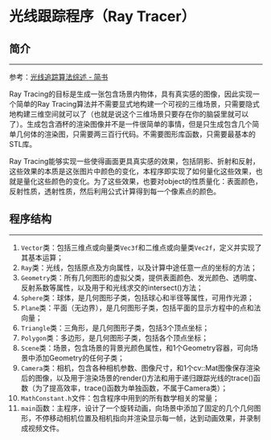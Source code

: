 # 光线跟踪程序（Ray Tracer）

## 简介
------

参考：[光线追踪算法综述 - 简书](http://www.jianshu.com/p/81329c6c7002)

Ray Tracing的目标是生成一张包含场景内物体，具有真实感的图像，因此实现一个简单的Ray Tracing算法并不需要显式地构建一个可视的三维场景，只需要隐式地构建三维空间就可以了（也就是说这个三维场景只要存在你的脑袋里就可以了）。生成包含酒杯的渲染图像并不是一件很简单的事情，但是只生成包含几个简单几何体的渲染图，只需要两三百行代码。不需要图形库函数，只需要最基本的STL库。

Ray Tracing能够实现一些使得画面更具真实感的效果，包括阴影、折射和反射，这些效果的本质是这张图片中颜色的变化，本程序即实现了如何量化这些效果，也就是量化这些颜色的变化。为了这些效果，也要对object的性质量化：表面颜色，反射性质，透射性质，然后利用公式计算得到每一个像素点的颜色。

## 程序结构
------

1. `Vector`类：包括三维点或向量类`Vec3f`和二维点或向量类`Vec2f`，定义并实现了其基本运算；  
2. `Ray`类：光线，包括原点及方向属性，以及计算中途任意一点的坐标的方法；  
3. `Geometry`类：所有几何图形的虚拟父类，提供表面颜色、发光颜色、透明度、反射系数等属性，以及用于和光线求交的intersect()方法；  
4. `Sphere`类：球体，是几何图形子类，包括球心和半径等属性，可用作光源；  
5. `Plane`类：平面（无边界），是几何图形子类，包括平面的显示方程中的点和法向量；  
6. `Triangle`类：三角形，是几何图形子类，包括3个顶点坐标；  
7. `Polygon`类：多边形，是几何图形子类，包括各个顶点坐标；  
8. `Scene`类：场景，包含场景的背景光颜色属性，和1个Geometry容器，可向场景中添加Geometry的任何子类；  
9. `Camera`类：相机，包含各种相机参数、图像尺寸，和1个cv::Mat图像保存渲染后的图像，以及用于渲染场景的render()方法和用于递归跟踪光线的trace()函数（为了提高效率，trace()函数为单独函数，不属于Camera类）；  
10. `MathConstant.h`文件：包含程序中用到的所有数学相关的常量；  
11. `main`函数：主程序，设计了一个旋转动画，向场景中添加了固定的几个几何图形，不停移动相机位置及相机指向并渲染显示每一帧，达到动画效果，并录制成视频文件。  
